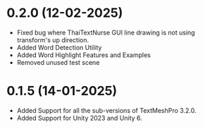 # 0.2.0 (12-02-2025)
- Fixed bug where ThaiTextNurse GUI line drawing is not using transform's up direction.
- Added Word Detection Utility
- Added Word Highlight Features and Examples
- Removed unused test scene

# 0.1.5 (14-01-2025)
- Added Support for all the sub-versions of TextMeshPro 3.2.0.
- Added Support for Unity 2023 and Unity 6.
